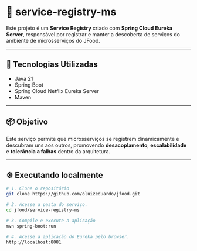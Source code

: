 # 🧭 service-registry-ms

Este projeto é um **Service Registry** criado com **Spring Cloud Eureka Server**, responsável por registrar e manter a descoberta de serviços do ambiente de microsserviços do JFood.

---

## 🚀 Tecnologias Utilizadas

- Java 21
- Spring Boot
- Spring Cloud Netflix Eureka Server
- Maven

---

## 📦 Objetivo

Este serviço permite que microsserviços se registrem dinamicamente e descubram uns aos outros, promovendo **desacoplamento**, **escalabilidade** e **tolerância a falhas** dentro da arquitetura.

---

## ⚙️ Executando localmente

```bash
# 1. Clone o repositório
git clone https://github.com/oluizeduardo/jfood.git

# 2. Acesse a pasta do serviço.
cd jfood/service-registry-ms

# 3. Compile e execute a aplicação
mvn spring-boot:run

# 4. Acesse a aplicação do Eureka pelo browser.
http://localhost:8081
```
